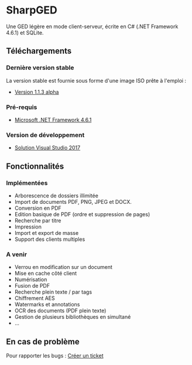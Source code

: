 # SharpGED #

Une GED légère en mode client-serveur, écrite en C# (.NET Framework 4.6.1) et SQLite.

## Téléchargements ##

### Dernière version stable ###

La version stable est fournie sous forme d'une image ISO prête à l'emploi :

* [Version 1.1.3 alpha](https://bitbucket.org/cgerardin/sharpged/downloads/SharpGED_1.1.3.iso)

### Pré-requis ###

* [Microsoft .NET Framework 4.6.1](https://www.microsoft.com/fr-FR/download/details.aspx?id=49982)

### Version de développement ###

* [Solution Visual Studio 2017](https://bitbucket.org/cgerardin/sharpged/get/0b3b8ca9ce50.zip)

## Fonctionnalités ##

### Implémentées ###

* Arborescence de dossiers illimitée
* Import de documents PDF, PNG, JPEG et DOCX.
* Conversion en PDF
* Edition basique de PDF (ordre et suppression de pages)
* Recherche par titre
* Impression
* Import et export de masse
* Support des clients multiples

### A venir ###

* Verrou en modification sur un document
* Mise en cache côté client
* Numérisation
* Fusion de PDF
* Recherche plein texte / par tags
* Chiffrement AES
* Watermarks et annotations
* OCR des documents (PDF plein texte)
* Gestion de plusieurs bibliothèques en simultané
* ...

## En cas de problème ##

Pour rapporter les bugs : [Créer un ticket](https://bitbucket.org/cgerardin/sharpged/issues/new)